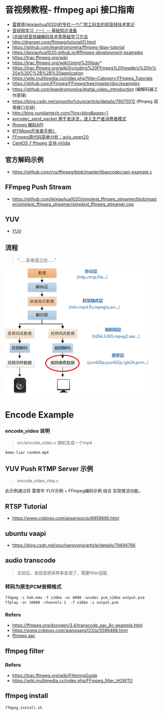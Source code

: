# 音视频教程- ffmpeg api 接口指南

- [雷霄骅(leixiaohua1020)的专栏一个广院工科生的视音频技术笔记](https://blog.csdn.net/leixiaohua1020)
- [音视频学习（一）-- 基础知识准备](https://juejin.im/post/5d62a41e6fb9a06b1f143b7f)
- [\[总结\]视音频编解码技术零基础学习方法](https://blog.csdn.net/leixiaohua1020/article/details/18893769)
- http://dranger.com/ffmpeg/tutorial01.html
- https://github.com/leandromoreira/ffmpeg-libav-tutorial
- https://leixiaohua1020.github.io/#ffmpeg-development-examples
- https://trac.ffmpeg.org/wiki
- https://trac.ffmpeg.org/wiki/Using%20libav*
- https://trac.ffmpeg.org/wiki/Including%20FFmpeg%20headers%20in%20a%20C%2B%2B%20application
- https://wiki.multimedia.cx/index.php?title=Category:FFmpeg_Tutorials
- https://github.com/FFmpeg/FFmpeg/tree/master/doc/examples
- https://github.com/leandromoreira/digital_video_introduction (编解码器工作原理)
- https://blog.csdn.net/simonforfuture/article/details/79075012 (ffmpeg 调用接口总结)
- http://blog.yundiantech.com/?log=blog&page=1
- [avcodec_send_packet 用于发送流，进入生产者消费者模式](https://ffmpeg.org/doxygen/trunk/group__lavc__encdec.html)
- [ffmpeg 解码API](https://www.cnblogs.com/TaigaCon/p/10041926.html)
- [《FFMpeg开发者手册》](../../doc/pdfs/FFMpeg开发者手册.pdf)
- [FFmpeg源代码简单分析：avio_open2()](https://blog.csdn.net/leixiaohua1020/article/details/41199947)
- [CentOS 7 ffmpeg 支持 nVidia](https://blog.csdn.net/xundh/article/details/100760114)

## 官方解码示例

- https://github.com/rvs/ffmpeg/blob/master/libavcodec/api-example.c

## FFmpeg Push Stream

- https://github.com/leixiaohua1020/simplest_ffmpeg_streamer/blob/master/simplest_ffmpeg_streamer/simplest_ffmpeg_streamer.cpp

## YUV

- [YUV](https://github.com/byhook/ffmpeg4android/blob/master/readme/%E5%9B%BE%E8%A7%A3YU12%E3%80%81I420%E3%80%81YV12%E3%80%81NV12%E3%80%81NV21%E3%80%81YUV420P%E3%80%81YUV420SP%E3%80%81YUV422P%E3%80%81YUV444P%E7%9A%84%E5%8C%BA%E5%88%AB.md)

## 流程

> “......反者道之动......”

![Decode流程](./liba.jpeg)

# Encode Example

### encode_video 说明

> src/encode_video.c  随机生成一个mp4

```bash
demo-liav random.mp4
```

## YUV Push RTMP Server 示例

> encode_video_rtsp.c

此示例通过将 雷霄华 YUV示例 + FFmpeg编码示例 结合 实现推流功能。


## RTSP Tutorial

- https://www.cnblogs.com/ansersion/p/6959690.html

## ubuntu vaapi

- https://blog.csdn.net/qiuchangyong/article/details/79494766

## audio transcode

> 实验后，发现音频采样率变调了，需要filter适配

### 转码为原生PCM音频格式

```
ffmpeg -i hah.m4a -f s16be -ar 8000 -acodec pcm_s16be output.pcm
ffplay -ar 16000 -channels 1  -f s16be -i output.pcm
```

### Refers

- https://ffmpeg.org/doxygen/3.4/transcode_aac_8c-example.html
- https://www.cnblogs.com/wanggang123/p/5589488.html
- [ffmpeg aac](https://trac.ffmpeg.org/wiki/Encode/AAC)


## ffmpeg filter

### Refers

- https://trac.ffmpeg.org/wiki/FilteringGuide
- https://wiki.multimedia.cx/index.php/FFmpeg_filter_HOWTO


## ffmpeg install 
```
ffmpeg.install.sh
```